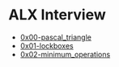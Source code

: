 # ALX Interview
- [0x00-pascal_triangle](https://github.com/getdaniel/alx-interview/tree/main/0x00-pascal_triangle)
- [0x01-lockboxes](https://github.com/getdaniel/alx-interview/tree/main/0x01-lockboxes)
- [0x02-minimum_operations](https://github.com/getdaniel/alx-interview/tree/main/0x02-minimum_operations)
